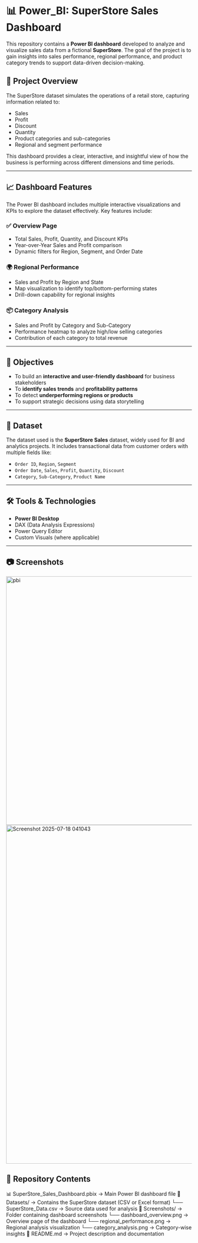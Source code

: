 # 📊 Power_BI: SuperStore Sales Dashboard

This repository contains a **Power BI dashboard** developed to analyze and visualize sales data from a fictional **SuperStore**. The goal of the project is to gain insights into sales performance, regional performance, and product category trends to support data-driven decision-making.

## 📌 Project Overview

The SuperStore dataset simulates the operations of a retail store, capturing information related to:

- Sales
- Profit
- Discount
- Quantity
- Product categories and sub-categories
- Regional and segment performance

This dashboard provides a clear, interactive, and insightful view of how the business is performing across different dimensions and time periods.

---

## 📈 Dashboard Features

The Power BI dashboard includes multiple interactive visualizations and KPIs to explore the dataset effectively. Key features include:

### ✅ **Overview Page**
- Total Sales, Profit, Quantity, and Discount KPIs
- Year-over-Year Sales and Profit comparison
- Dynamic filters for Region, Segment, and Order Date

### 🌍 **Regional Performance**
- Sales and Profit by Region and State
- Map visualization to identify top/bottom-performing states
- Drill-down capability for regional insights

### 📦 **Category Analysis**
- Sales and Profit by Category and Sub-Category
- Performance heatmap to analyze high/low selling categories
- Contribution of each category to total revenue

---

## 🎯 Objectives

- To build an **interactive and user-friendly dashboard** for business stakeholders
- To **identify sales trends** and **profitability patterns**
- To detect **underperforming regions or products**
- To support strategic decisions using data storytelling

---

## 📂 Dataset

The dataset used is the **SuperStore Sales** dataset, widely used for BI and analytics projects. It includes transactional data from customer orders with multiple fields like:

- `Order ID`, `Region`, `Segment`
- `Order Date`, `Sales`, `Profit`, `Quantity`, `Discount`
- `Category`, `Sub-Category`, `Product Name`

---

## 🛠 Tools & Technologies

- **Power BI Desktop**
- DAX (Data Analysis Expressions)
- Power Query Editor
- Custom Visuals (where applicable)

---

## 📷 Screenshots
<img width="1209" height="673" alt="pbi" src="https://github.com/user-attachments/assets/8257c710-7de6-43a8-a7fb-f78e86010d90" />
<img width="1645" height="917" alt="Screenshot 2025-07-18 041043" src="https://github.com/user-attachments/assets/d79f6755-b232-4170-b183-522eb4dc7d73" />



## 📁 Repository Contents
📊 SuperStore_Sales_Dashboard.pbix     → Main Power BI dashboard file
📂 Datasets/                           → Contains the SuperStore dataset (CSV or Excel format)
  └── SuperStore_Data.csv             → Source data used for analysis
📸 Screenshots/                        → Folder containing dashboard screenshots
  └── dashboard_overview.png          → Overview page of the dashboard
  └── regional_performance.png        → Regional analysis visualization
  └── category_analysis.png           → Category-wise insights
📄 README.md                           → Project description and documentation



